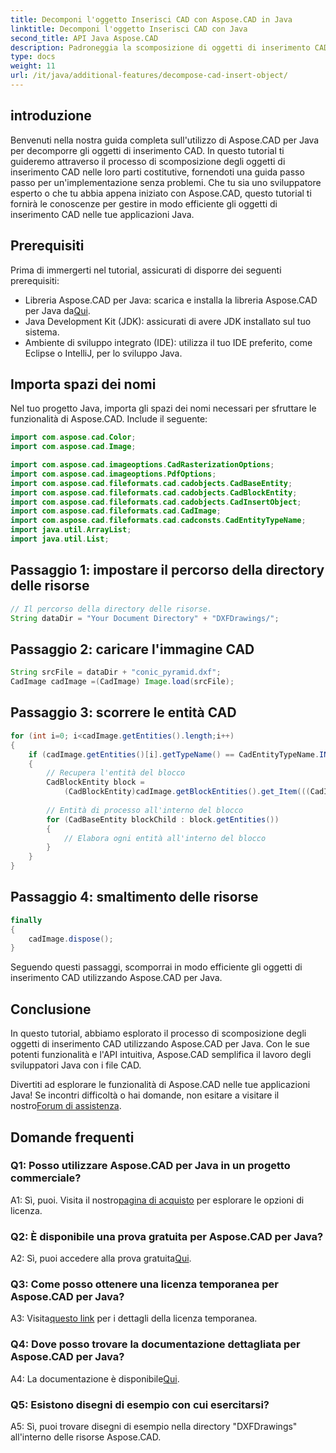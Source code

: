 ```yaml
---
title: Decomponi l'oggetto Inserisci CAD con Aspose.CAD in Java
linktitle: Decomponi l'oggetto Inserisci CAD con Java
second_title: API Java Aspose.CAD
description: Padroneggia la scomposizione di oggetti di inserimento CAD in Java con Aspose.CAD. Segui la nostra guida passo passo per una gestione efficiente. Immergiti nel mondo della manipolazione CAD.
type: docs
weight: 11
url: /it/java/additional-features/decompose-cad-insert-object/
---
```

## introduzione

Benvenuti nella nostra guida completa sull'utilizzo di Aspose.CAD per Java per decomporre gli oggetti di inserimento CAD. In questo tutorial ti guideremo attraverso il processo di scomposizione degli oggetti di inserimento CAD nelle loro parti costitutive, fornendoti una guida passo passo per un'implementazione senza problemi. Che tu sia uno sviluppatore esperto o che tu abbia appena iniziato con Aspose.CAD, questo tutorial ti fornirà le conoscenze per gestire in modo efficiente gli oggetti di inserimento CAD nelle tue applicazioni Java.

## Prerequisiti

Prima di immergerti nel tutorial, assicurati di disporre dei seguenti prerequisiti:

- Libreria Aspose.CAD per Java: scarica e installa la libreria Aspose.CAD per Java da[Qui](https://releases.aspose.com/cad/java/).
- Java Development Kit (JDK): assicurati di avere JDK installato sul tuo sistema.
- Ambiente di sviluppo integrato (IDE): utilizza il tuo IDE preferito, come Eclipse o IntelliJ, per lo sviluppo Java.

## Importa spazi dei nomi

Nel tuo progetto Java, importa gli spazi dei nomi necessari per sfruttare le funzionalità di Aspose.CAD. Include il seguente:

```java
import com.aspose.cad.Color;
import com.aspose.cad.Image;

import com.aspose.cad.imageoptions.CadRasterizationOptions;
import com.aspose.cad.imageoptions.PdfOptions;
import com.aspose.cad.fileformats.cad.cadobjects.CadBaseEntity;
import com.aspose.cad.fileformats.cad.cadobjects.CadBlockEntity;
import com.aspose.cad.fileformats.cad.cadobjects.CadInsertObject;
import com.aspose.cad.fileformats.cad.CadImage;
import com.aspose.cad.fileformats.cad.cadconsts.CadEntityTypeName;
import java.util.ArrayList;
import java.util.List;
```

## Passaggio 1: impostare il percorso della directory delle risorse

```java
// Il percorso della directory delle risorse.
String dataDir = "Your Document Directory" + "DXFDrawings/";
```

## Passaggio 2: caricare l'immagine CAD

```java
String srcFile = dataDir + "conic_pyramid.dxf";
CadImage cadImage =(CadImage) Image.load(srcFile);
```

## Passaggio 3: scorrere le entità CAD

```java
for (int i=0; i<cadImage.getEntities().length;i++)
{
    if (cadImage.getEntities()[i].getTypeName() == CadEntityTypeName.INSERT)
    {
        // Recupera l'entità del blocco
        CadBlockEntity block =
            (CadBlockEntity)cadImage.getBlockEntities().get_Item(((CadInsertObject)cadImage.getEntities()[i]).getName());
            
        // Entità di processo all'interno del blocco
        for (CadBaseEntity blockChild : block.getEntities())
        {
            // Elabora ogni entità all'interno del blocco
        }
    }
}
```

## Passaggio 4: smaltimento delle risorse

```java
finally
{
    cadImage.dispose();
}
```

Seguendo questi passaggi, scomporrai in modo efficiente gli oggetti di inserimento CAD utilizzando Aspose.CAD per Java.

## Conclusione

In questo tutorial, abbiamo esplorato il processo di scomposizione degli oggetti di inserimento CAD utilizzando Aspose.CAD per Java. Con le sue potenti funzionalità e l'API intuitiva, Aspose.CAD semplifica il lavoro degli sviluppatori Java con i file CAD.

 Divertiti ad esplorare le funzionalità di Aspose.CAD nelle tue applicazioni Java! Se incontri difficoltà o hai domande, non esitare a visitare il nostro[Forum di assistenza](https://forum.aspose.com/c/cad/19).

## Domande frequenti

### Q1: Posso utilizzare Aspose.CAD per Java in un progetto commerciale?

 A1: Sì, puoi. Visita il nostro[pagina di acquisto](https://purchase.aspose.com/buy) per esplorare le opzioni di licenza.

### Q2: È disponibile una prova gratuita per Aspose.CAD per Java?

 A2: Sì, puoi accedere alla prova gratuita[Qui](https://releases.aspose.com/).

### Q3: Come posso ottenere una licenza temporanea per Aspose.CAD per Java?

 A3: Visita[questo link](https://purchase.aspose.com/temporary-license/) per i dettagli della licenza temporanea.

### Q4: Dove posso trovare la documentazione dettagliata per Aspose.CAD per Java?

 A4: La documentazione è disponibile[Qui](https://reference.aspose.com/cad/java/).

### Q5: Esistono disegni di esempio con cui esercitarsi?

A5: Sì, puoi trovare disegni di esempio nella directory "DXFDrawings" all'interno delle risorse Aspose.CAD.
